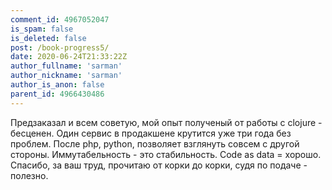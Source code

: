 ```yaml
---
comment_id: 4967052047
is_spam: false
is_deleted: false
post: /book-progress5/
date: 2020-06-24T21:33:22Z
author_fullname: 'sarman'
author_nickname: 'sarman'
author_is_anon: false
parent_id: 4966430486
---
```


<p>Предзаказал и всем советую, мой опыт полученый от работы с clojure - беcценен. Один сервис в продакшене крутится уже три года без проблем.  После php, python, позволяет взглянуть совсем с другой стороны. Иммутабельность - это стабильность. Code as data = хорошо. Спасибо, за ваш труд, прочитаю от корки до корки, судя по подаче - полезно.</p>
